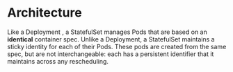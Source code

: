 # Architecture


Like a Deployment , a StatefulSet manages Pods that are based on an **identical** container spec. 
Unlike a Deployment, a StatefulSet maintains a sticky identity for each of their Pods. 
These pods are created from the same spec, but are not interchangeable: each has a persistent identifier that it maintains across any rescheduling.
